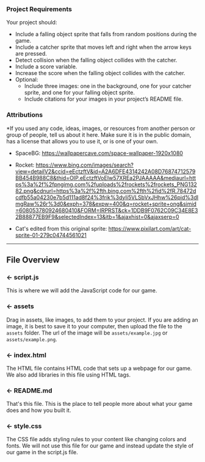 ### Project Requirements
Your project should:
- Include a falling object sprite that falls from random positions during the game. 
- Include a catcher sprite that moves left and right when the arrow keys are pressed. 
- Detect collision when the falling object collides with the catcher.
- Include a score variable.
- Increase the score when the falling object collides with the catcher.
- Optional:
  - Include three images: one in the background, one for your catcher sprite, and one for your falling object sprite.
  - Include citations for your images in your project’s README file. 


###  Attributions
*If you used any code, ideas, images, or resources from another person or group of people, tell us about it here. Make sure it is in the public domain, has a license that allows you to use it, or is one of your own.
- SpaceBG: https://wallpapercave.com/space-wallpaper-1920x1080

- Rocket: https://www.bing.com/images/search?view=detailV2&ccid=eEctzftV&id=A2A6DFE4314242A08D76874712579BB454B988C8&thid=OIP.eEctzftVoEIw57XREa2PJAAAAA&mediaurl=https%3a%2f%2fpngimg.com%2fuploads%2frockets%2frockets_PNG13282.png&cdnurl=https%3a%2f%2fth.bing.com%2fth%2fid%2fR.78472dcdfb55a04230e7b5d111ad8f24%3frik%3dyIi5VLSbVxJHhw%26pid%3dImgRaw%26r%3d0&exph=378&expw=400&q=rocket+sprite+ong&simid=608053780924680410&FORM=IRPRST&ck=1DDB9F0762C09C34E8E32B88877EB9F9&selectedIndex=13&itb=1&ajaxhist=0&ajaxserp=0

- Cat's edited from this original sprite:
  https://www.pixilart.com/art/cat-sprite-01-279c04744561021

---

## File Overview

### ← script.js

This is where we will add the JavaScript code for our game.

### ← assets

Drag in assets, like images, to add them to your project. If you are adding an image, it is best to save it to your computer, then upload the file to the `assets` folder. The url of the image will be `assets/example.jpg` or `assets/example.png`.

### ← index.html

The HTML file contains HTML code that sets up a webpage for our game. We also add libraries in this file using HTML tags.

### ← README.md

That's this file. This is the place to tell people more about what your game does and how you built it. 

### ← style.css

The CSS file adds styling rules to your content like changing colors and fonts. We will not use this file for our game and instead update the style of our game in the script.js file.  

